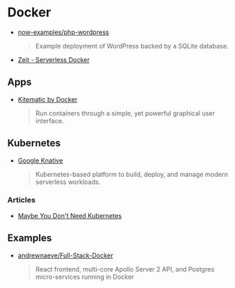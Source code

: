 # Docker

- [now-examples/php-wordpress](https://github.com/zeit/now-examples/tree/master/php-wordpress)

  > Example deployment of WordPress backed by a SQLite database.

- [Zeit - Serverless Docker](https://zeit.co/blog/serverless-docker)

## Apps

- [Kitematic by Docker](https://kitematic.com/)
  > Run containers through a simple, yet powerful graphical user interface.

## Kubernetes

- [Google Knative](https://cloud.google.com/knative/)

  > Kubernetes-based platform to build, deploy, and manage modern serverless workloads.

### Articles

- [Maybe You Don't Need Kubernetes](https://matthias-endler.de/2019/maybe-you-dont-need-kubernetes/)

## Examples

- [andrewnaeve/Full-Stack-Docker](https://github.com/andrewnaeve/Full-Stack-Docker)

  > React frontend, multi-core Apollo Server 2 API, and Postgres micro-services running in Docker
